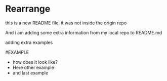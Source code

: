Rearrange
==============

this is  a new README file, it was not inside the origin repo

And i am adding some extra information from my local repo to README.md

adding extra examples


#EXAMPLE

* how does it look like?
* Here other example
* and last example


